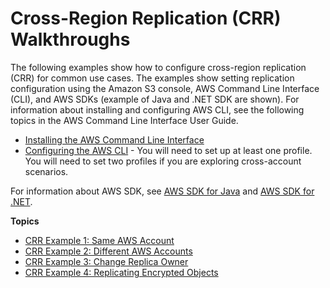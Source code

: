 # Cross\-Region Replication \(CRR\) Walkthroughs<a name="crr-example-walkthroughs"></a>

The following examples show how to configure cross\-region replication \(CRR\) for common use cases\. The examples show setting replication configuration using the Amazon S3 console, AWS Command Line Interface \(CLI\), and AWS SDKs \(example of Java and \.NET SDK are shown\)\. For information about installing and configuring AWS CLI, see the following topics in the AWS Command Line Interface User Guide\.
+  [Installing the AWS Command Line Interface](https://docs.aws.amazon.com/cli/latest/userguide/installing.html) 
+  [Configuring the AWS CLI](https://docs.aws.amazon.com/cli/latest/userguide/cli-chap-getting-started.html) \- You will need to set up at least one profile\. You will need to set two profiles if you are exploring cross\-account scenarios\.

For information about AWS SDK, see [AWS SDK for Java](https://aws.amazon.com/sdk-for-java/) and [AWS SDK for \.NET](https://aws.amazon.com/sdk-for-net/)\.

**Topics**
+ [CRR Example 1: Same AWS Account](crr-walkthrough1.md)
+ [CRR Example 2: Different AWS Accounts](crr-walkthrough-2.md)
+ [CRR Example 3: Change Replica Owner](crr-walkthrough-3.md)
+ [CRR Example 4: Replicating Encrypted Objects](crr-walkthrough-4.md)
